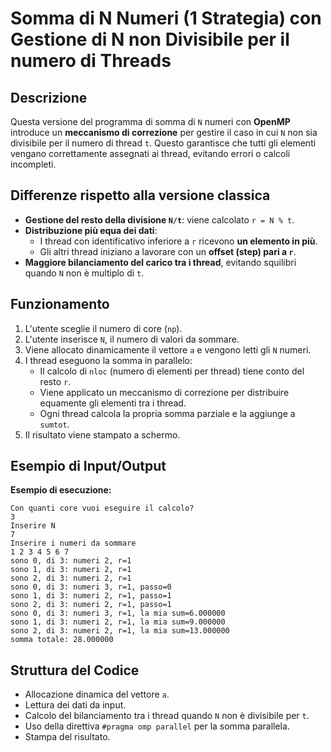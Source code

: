 # Somma di N Numeri (1 Strategia) con Gestione di N non Divisibile per il numero di Threads

## Descrizione
Questa versione del programma di somma di `N` numeri con **OpenMP** introduce un **meccanismo di correzione** per gestire il caso in cui `N` non sia divisibile per il numero di thread `t`. Questo garantisce che tutti gli elementi vengano correttamente assegnati ai thread, evitando errori o calcoli incompleti.

## Differenze rispetto alla versione classica
- **Gestione del resto della divisione `N/t`**: viene calcolato `r = N % t`.
- **Distribuzione più equa dei dati**:
  - I thread con identificativo inferiore a `r` ricevono **un elemento in più**.
  - Gli altri thread iniziano a lavorare con un **offset (step) pari a `r`**.
- **Maggiore bilanciamento del carico tra i thread**, evitando squilibri quando `N` non è multiplo di `t`.

## Funzionamento
1. L'utente sceglie il numero di core (`np`).
2. L'utente inserisce `N`, il numero di valori da sommare.
3. Viene allocato dinamicamente il vettore `a` e vengono letti gli `N` numeri.
4. I thread eseguono la somma in parallelo:
   - Il calcolo di `nloc` (numero di elementi per thread) tiene conto del resto `r`.
   - Viene applicato un meccanismo di correzione per distribuire equamente gli elementi tra i thread.
   - Ogni thread calcola la propria somma parziale e la aggiunge a `sumtot`.
5. Il risultato viene stampato a schermo.

## Esempio di Input/Output
**Esempio di esecuzione:**
```
Con quanti core vuoi eseguire il calcolo?
3
Inserire N
7
Inserire i numeri da sommare
1 2 3 4 5 6 7
sono 0, di 3: numeri 2, r=1
sono 1, di 3: numeri 2, r=1
sono 2, di 3: numeri 2, r=1
sono 0, di 3: numeri 3, r=1, passo=0
sono 1, di 3: numeri 2, r=1, passo=1
sono 2, di 3: numeri 2, r=1, passo=1
sono 0, di 3: numeri 3, r=1, la mia sum=6.000000
sono 1, di 3: numeri 2, r=1, la mia sum=9.000000
sono 2, di 3: numeri 2, r=1, la mia sum=13.000000
somma totale: 28.000000
```

## Struttura del Codice
- Allocazione dinamica del vettore `a`.
- Lettura dei dati da input.
- Calcolo del bilanciamento tra i thread quando `N` non è divisibile per `t`.
- Uso della direttiva `#pragma omp parallel` per la somma parallela.
- Stampa del risultato.


